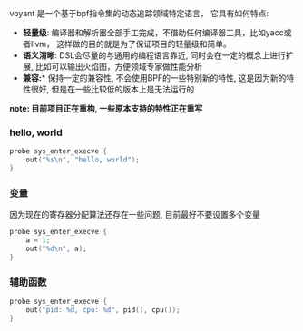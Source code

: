 voyant 是一个基于bpf指令集的动态追踪领域特定语言， 它具有如何特点:

- **轻量级**: 编译器和解析器全部手工完成，不借助任何编译器工具，比如yacc或者llvm， 这样做的目的就是为了保证项目的轻量级和简单。
- **语义清晰**: DSL会尽量的与通用的编程语言靠近, 同时会在一定的概念上进行扩展, 比如可以输出火焰图，方便领域专家做性能分析
- **兼容:*** 保持一定的兼容性, 不会使用BPF的一些特别新的特性, 这是因为新的特性很好, 但是在一些比较低的版本上是无法运行的

**note: 目前项目正在重构, 一些原本支持的特性正在重写**


### hello, world 

```c
probe sys_enter_execve {
    out("%s\n", "hello, world");
}
```

### 变量

因为现在的寄存器分配算法还存在一些问题, 目前最好不要设置多个变量
```c
probe sys_enter_execve {
    a = 1;
    out("%d\n", a);
}
```

### 辅助函数

```c
probe sys_enter_execve {
    out("pid: %d, cpu: %d", pid(), cpu());
}
```